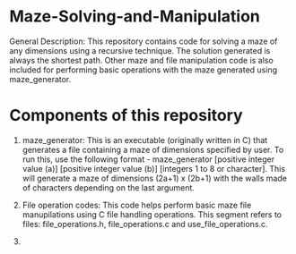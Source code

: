 # Maze-Solving-and-Manipulation

General Description: This repository contains code for solving a maze of any dimensions using a recursive technique. The solution generated is always the shortest path. Other maze and file manipulation code is also included for performing basic operations with the maze generated using maze_generator.

# Components of this repository

1) maze_generator: This is an executable (originally written in C) that generates a file containing a maze of dimensions specified by user. To run this, use the following format - maze_generator [positive integer value (a)] [positive integer value (b)] [integers 1 to 8 or character]. This will generate a maze of dimensions (2a+1) x (2b+1) with the walls made of characters depending on the last argument.

2) File operation codes: This code helps perform basic maze file manupilations using C file handling operations. This segment refers to files: file_operations.h, file_operations.c and use_file_operations.c.

3) 
